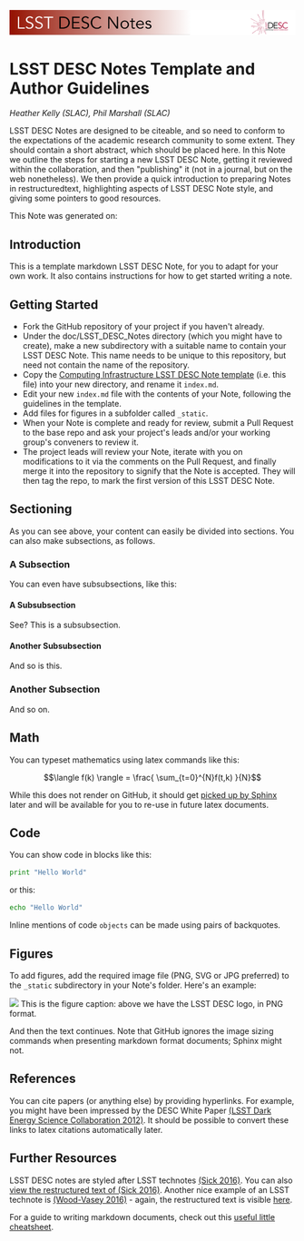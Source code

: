 ![](./_static/header.png)

LSST DESC Notes Template and Author Guidelines
==============================================

*Heather Kelly (SLAC), Phil Marshall (SLAC)*

LSST DESC Notes are designed to be citeable, and so need to conform to
the expectations of the academic research community to some extent. They
should contain a short abstract, which should be placed here. In this
Note we outline the steps for starting a new LSST DESC Note, getting it
reviewed within the collaboration, and then "publishing" it (not in a
journal, but on the web nonetheless). We then provide a quick
introduction to preparing Notes in restructuredtext, highlighting
aspects of LSST DESC Note style, and giving some pointers to good
resources.

This Note was generated on: <add date here by hand>

Introduction
------------

This is a template markdown LSST DESC Note, for you to adapt for
your own work. It also contains instructions for how to get started
writing a note.

Getting Started
---------------

-   Fork the GitHub repository of your project if you haven't already.
-   Under the doc/LSST\_DESC\_Notes directory (which you might have to
    create), make a new subdirectory with a suitable name to contain
    your LSST DESC Note. This name needs to be unique to this
    repository, but need not contain the name of the repository.
-   Copy the [Computing Infrastructure LSST DESC Note
    template](https://github.com/DarkEnergyScienceCollaboration/ComputingInfrastructure/blob/master/doc/LSST_DESC_Notes/template_LSST_DESC_Note.md) (i.e.
    this file) into your new directory, and rename it `index.md`.
-   Edit your new `index.md` file with the contents of your Note,
    following the guidelines in the template.
-   Add files for figures in a subfolder called `_static`.
-   When your Note is complete and ready for review, submit a Pull
    Request to the base repo and ask your project's leads and/or your
    working group's conveners to review it.
-   The project leads will review your Note, iterate with you on
    modifications to it via the comments on the Pull Request, and
    finally merge it into the repository to signify that the Note
    is accepted. They will then tag the repo, to mark the first version
    of this LSST DESC Note.

Sectioning
----------

As you can see above, your content can easily be divided into sections.
You can also make subsections, as follows.

### A Subsection

You can even have subsubsections, like this:

#### A Subsubsection

See? This is a subsubsection.

#### Another Subsubsection

And so is this.

### Another Subsection

And so on.

Math
----

You can typeset mathematics using latex commands like this:

$$\langle f(k) \rangle = \frac{ \sum_{t=0}^{N}f(t,k) }{N}$$

While this does not render on GitHub, it should get [picked up by
Sphinx](http://www.sphinx-doc.org/en/stable/ext/math.html) later and
will be available for you to re-use in future latex documents.

Code
----

You can show code in blocks like this:

```python
print "Hello World"
```

or this:

```bash
echo "Hello World"
```

Inline mentions of code `objects` can be made using pairs of backquotes.

Figures
-------

To add figures, add the required image file (PNG, SVG or JPG preferred)
to the `_static` subdirectory in your Note's folder. Here's an example:

![](./_static/desc-logo.png)
This is the figure caption: above we have the LSST DESC logo, in PNG format.

And then the text continues. Note that GitHub ignores the image sizing
commands when presenting markdown format documents; Sphinx might not.

References
----------

You can cite papers (or anything else) by providing hyperlinks. For
example, you might have been impressed by the DESC White Paper [(LSST
Dark Energy Science Collaboration
2012)](http://arxiv.org/abs/1211.0310). It should be possible to convert
these links to latex citations automatically later.

Further Resources
-----------------

LSST DESC notes are styled after LSST technotes [(Sick
2016)](https://sqr-000.lsst.io/). You can also [view the restructured
text of (Sick
2016)](https://github.com/lsst-sqre/sqr-000/blob/master/index.rst).
Another nice example of an LSST technote is [(Wood-Vasey
2016)](http://dmtn-008.lsst.io/) - again, the restructured text is
visible
[here](https://github.com/lsst-dm/dmtn-008/blob/master/index.rst).

<!-- For a guide to reStructuredText writing, please see the [LSST docs reST
styleguide](http://docs.lsst.codes/en/latest/development/docs/rst_styleguide.html).
There are many other reST resources on the web, such as [this
cheatsheet](https://github.com/ralsina/rst-cheatsheet/blob/master/rst-cheatsheet.rst).-->

For a guide to writing markdown documents, check out this [useful little cheatsheet](https://github.com/adam-p/markdown-here/wiki/Markdown-Cheatsheet).
